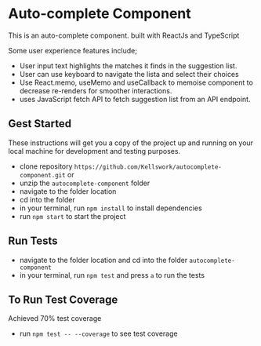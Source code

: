 # Auto-complete Component

This is an auto-complete component. built with ReactJs and TypeScript

Some user experience features include;

- User input text highlights the matches it finds in the suggestion list.
- User can use keyboard to navigate the lista and select their choices
- Use React.memo, useMemo and useCallback to memoise component to decrease re-renders for smoother interactions.
- uses JavaScript fetch API to fetch suggestion list from an API endpoint. 

## Gest Started

These instructions will get you a copy of the project up and running on your local machine for development and testing purposes.

- clone repository `https://github.com/Kellswork/autocomplete-component.git`
  or
- unzip the `autocomplete-component` folder
- navigate to the folder location
- cd into the folder
- in your terminal, run `npm install` to install dependencies
- run `npm start` to start the project

## Run Tests

- navigate to the folder location and cd into the folder `autocomplete-component`
- in your terminal, run `npm test` and press `a` to run the tests

## To Run Test Coverage

Achieved 70% test coverage

- run `npm test -- --coverage` to see test coverage